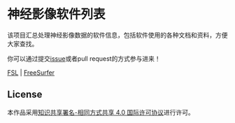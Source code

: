 # 神经影像软件列表

该项目汇总处理神经影像数据的软件信息，包括软件使用的各种文档和资料，方便大家查找。

你可以通过提交[issue](https://github.com/act-china/neuroimaging-software-list/issues)或者pull request的方式参与进来！

[FSL](docs/FSL.md) | [FreeSurfer](docs/FreeSurfer.md)

## License

本作品采用[知识共享署名-相同方式共享 4.0 国际许可协议](http://creativecommons.org/licenses/by-sa/4.0/)进行许可。